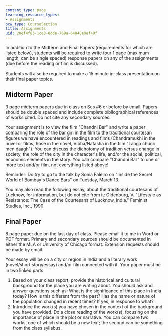 ```yaml
---
content_type: page
learning_resource_types:
- Assignments
ocw_type: CourseSection
title: Assignments
uid: 28ef4f83-1ce3-8dde-769a-64048a0ef49f
---
```


In addition to the Midterm and Final Papers (requirements for which are listed below), students will be required to write four 1 page (maximum length; can be single spaced) response papers on any of the assignments (due before the reading or film is discussed).

Students will also be required to make a 15 minute in-class presentation on their final paper topics.

Midterm Paper
-------------

3 page midterm papers due in class on Ses #6 or before by email. Papers should be double spaced and include complete bibliographical references of works cited. Do not cite any secondary sources.

Your assignment is to view the film "Chandni Bar" and write a paper comparing the role of the bar girl in the film to the traditional courtesan figures we have encountered in readings and films (Chandramukhi in the novel or films, Rose in the novel, Vibha/Natasha in the film "Laaga chunri men daagh"). You can discuss the dichotomy of tradition versus change in society, the role of the city in the character's life, and/or the social, political, economic elements in the story. You can compare "Chandni Bar" to one or more text and/or film, not everything listed above!

Reminder: Do try to go to the talk by Sonia Faleiro on "Inside the Secret World of Bombay's Dance Bars" on Tuesday, March 13.

You may also read the following essay, about the traditional courtesans of Lucknow, for information, but do not cite from it: Oldenburg, V. "Lifestyle as Resistance: The Case of the Courtesans of Lucknow, India." Feminist Studies, Inc., 1990.

Final Paper
-----------

8 page paper due on the last day of class. Please email it to me in Word or PDF format. Primary and secondary sources should be documented in either the MLA or University of Chicago format. Extension requests should be made by email.

Your essay will be on a city or region in India and a literary work (novel/short story/essay) and/or film connected with it. Your paper must be in two linked parts:

1.  Based on your class report, provide the historical and cultural background for the place you are writing about. You should ask and answer questions such as: What is the significance of this place in India today? How is this different from the past? Has the name or nature of the population changed in recent times? If yes, in response to what?
2.  Introduce the work(s) you have chosen in the context of the background you have provided. Do a close reading of the work(s), focusing on the importance of place in the plot or narrative. You can compare two works, one of which should be a new text; the second can be something from the class syllabus.